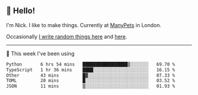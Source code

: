 ## 👋 Hello! 

I'm Nick. I like to make things. Currently at [ManyPets](https://manypets.com) in London.

Occasionally [I write random things here](https://nicksnell.com) and [here](https://twitter.com/nicksnell).

-------

🚀 This week I've been using

<!--START_SECTION:waka-->

```txt
Python       6 hrs 54 mins   █████████████████▒░░░░░░░   69.70 %
TypeScript   1 hr 36 mins    ████░░░░░░░░░░░░░░░░░░░░░   16.15 %
Other        43 mins         █▓░░░░░░░░░░░░░░░░░░░░░░░   07.33 %
TOML         20 mins         █░░░░░░░░░░░░░░░░░░░░░░░░   03.52 %
JSON         11 mins         ▒░░░░░░░░░░░░░░░░░░░░░░░░   01.93 %
```

<!--END_SECTION:waka-->
